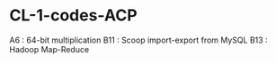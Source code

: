 # CL-1-codes-ACP
A6 : 64-bit multiplication 
B11 : Scoop import-export from MySQL
B13 : Hadoop Map-Reduce
